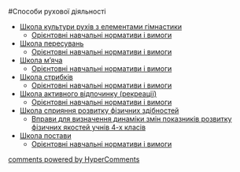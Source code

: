 <div id="hypercomments_widget" class="js-hypercomments-widget invisible"></div>

#Способи рухової діяльності

* [Школа культури рухів з елементами гімнастики](shkola_kultury_rukhiv_z_elementamy_himnastyky.md)
	*	[Орієнтовні навчальні нормативи і вимоги](normatyvy_i_vymoohy1.md)
* [Школа пересувань](shkola_peresuvan.md)
	*	[Орієнтовні навчальні нормативи і вимоги](normatyvy_i_vymoohy2.md)
* [Школа м’яча](shkola_myacha.md)
	*	[Орієнтовні навчальні нормативи і вимоги](normatyvy_i_vymoohy3.md)
* [Школа стрибків](shkola_strybkyv.md)
	*	[Орієнтовні навчальні нормативи і вимоги](normatyvy_i_vymoohy4.md)
* [Школа активного відпочинку (рекреації)](shkola_aktyvnoho_vidpochynku.md)
	*	[Орієнтовні навчальні нормативи і вимоги](normatyvy_i_vymoohy5.md)
* [Школа сприяння розвитку фізичних здібностей](shkola_spryiannya_rozvytku_fizychnykh_zdibnostei.md)
	*	[Вправи для визначення динаміки змін показників розвитку фізичних якостей учнів 4-х класів](vpravy_dlya_vyznachennya_zmin.md)
* [Школа постави](shkola_postavy.md)
	*	[Орієнтовні навчальні нормативи і вимоги](normatyvy_i_vymoohy7.md)

<div class="js-hypercomments-container">
    <a href="http://hypercomments.com" class="hc-link" title="comments widget">comments powered by HyperComments</a>
</div>